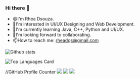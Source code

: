 ### Hi there 👋
- 😄I'm Rhea Dsouza.
- 👀I'm interested in UI/UX Designing and Web Development.
- 🌱I'm currently learning Java, C++, Python and UI/UX.
- 💞I'm looking forward to collaborating.
- 📫How to reach me: rheadqs@gmail.com

![Github stats](https://github-readme-stats.vercel.app/api?username=RheaDso&theme=github_dark&show_icons=true&count_private=true)

![Top Languages Card](https://github-readme-stats.vercel.app/api/top-langs/?username=RheaDso&theme=github_dark)

//GitHub Profile Counter
![](https://RheaDso.com/ghpvc/?username=RheaDso)
![](https://RheaDso.com/ghpvc/?username=RheaDso&color=green)
![](https://RheaDso.com/ghpvc/?username=RheaDso&style=plastic)
